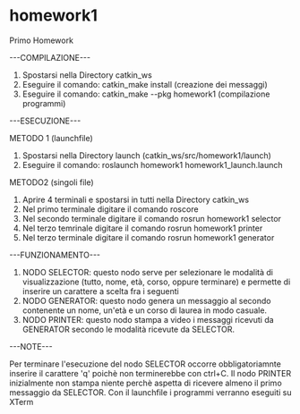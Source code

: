 # homework1
Primo Homework 

---COMPILAZIONE---
1. Spostarsi nella Directory catkin_ws
2. Eseguire il comando: catkin_make install (creazione dei messaggi)
3. Eseguire il comando: catkin_make --pkg homework1 (compilazione programmi)


---ESECUZIONE---

METODO 1 (launchfile)
1. Spostarsi nella Directory launch (catkin_ws/src/homework1/launch)
2. Eseguire il comando: roslaunch homework1 homework1_launch.launch

METODO2 (singoli file)
1. Aprire 4 terminali e spostarsi in tutti nella Directory catkin_ws
2. Nel primo terminale digitare il comando roscore
3. Nel secondo terminale digitare il comando rosrun homework1 selector
4. Nel terzo temrinale digitare il comando rosrun homework1 printer
5. Nel terzo terminale digitare il comando rosrun homework1 generator


---FUNZIONAMENTO---
1. NODO SELECTOR: questo nodo serve per selezionare le modalità di visualizzazione (tutto, nome, età, corso, oppure terminare) e permette di inserire un carattere a scelta fra i seguenti
2. NODO GENERATOR: questo nodo genera un messaggio al secondo contenente un nome, un'età e un corso di laurea in modo casuale.
3. NODO PRINTER: questo nodo stampa a video i messaggi ricevuti da GENERATOR secondo le modalità ricevute da SELECTOR.


---NOTE---

Per terminare l'esecuzione del nodo SELECTOR occorre obbligatoriamnte inserire il
carattere 'q' poichè non terminerebbe con ctrl+C.
Il nodo PRINTER inizialmente non stampa niente perchè aspetta di ricevere almeno
il primo messaggio da SELECTOR.
Con il launchfile i programmi verranno eseguiti su XTerm
